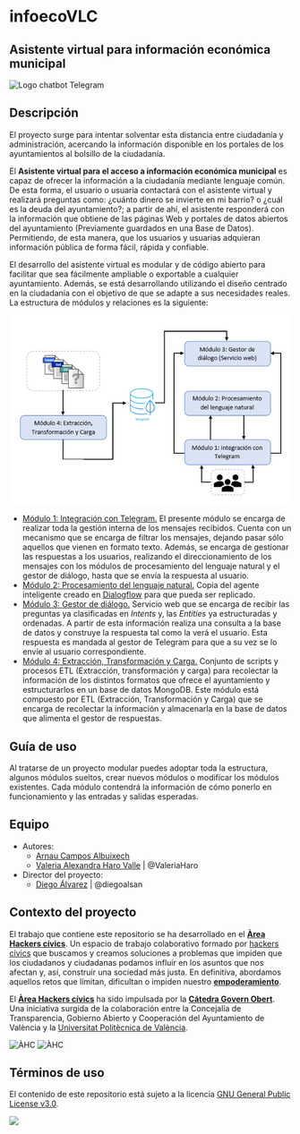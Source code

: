 # **infoecoVLC**
## **Asistente virtual para información económica municipal**
![Logo chatbot Telegram](https://github.com/arnauc6/infoecoVLC/blob/master/Imagenes/infoecoVLC_%20logo.jpg)

## Descripción


El proyecto surge para intentar solventar esta distancia entre ciudadanía y administración, acercando la información disponible en los portales de los ayuntamientos al bolsillo de la ciudadanía.

El **Asistente virtual para el acceso a información económica municipal**  es capaz de ofrecer la información a la ciudadanía mediante lenguaje común. De esta forma, el usuario o usuaria contactará con el asistente virtual y realizará preguntas como: ¿cuánto dinero se invierte en mi barrio? o ¿cuál es la deuda del ayuntamiento?; a partir de ahí, el asistente responderá con la información que obtiene de las páginas Web y portales de datos abiertos del ayuntamiento (Previamente guardados en una Base de Datos). Permitiendo, de esta manera, que los usuarios y usuarias adquieran información pública de forma fácil, rápida y confiable.

El desarrollo del asistente virtual es  modular y de código abierto para facilitar que sea fácilmente ampliable o exportable a cualquier ayuntamiento. Además, se está desarrollando utilizando el diseño centrado en la ciudadanía con el objetivo de que se adapte a sus necesidades reales. La estructura de módulos y relaciones es la siguiente:

![Diagrama módulos](https://github.com/arnauc6/infoecoVLC/blob/master/Imagenes/Diagrama-modulos-V2.png
)

- [Módulo 1: Integración con Telegram.](https://github.com/arnauc6/infoecoVLC_M1.A_Integracion_Telegram.git) El presente módulo se encarga de realizar toda la gestión interna de los mensajes recibidos. Cuenta con un mecanismo que se encarga de filtrar los mensajes, dejando pasar sólo aquellos que vienen en formato texto. Además, se encarga de gestionar las respuestas a los usuarios, realizando el direccionamiento de los mensajes con los módulos de procesamiento del lenguaje natural y el gestor de diálogo, hasta que se envía la respuesta al usuario.
- [Módulo 2: Procesamiento del lenguaje natural.](https://github.com/arnauc6/infoecoVLC_M2_Procesamiento_Lenguaje_Natural.git) Copia del agente inteligente creado en [Dialogflow](https://dialogflow.com/) para que pueda ser replicado.
- [Módulo 3: Gestor de diálogo.](https://github.com/arnauc6/infoecoVLC_M3_Gestor_dialogo.git) Servicio web que se encarga de recibir las preguntas ya clasificadas en *Intents* y, las *Entities* ya estructuradas y ordenadas. A partir de esta información realiza una consulta a la base de datos y construye la respuesta tal como la verá el usuario. Esta respuesta es mandada al gestor de Telegram para que a su vez se lo envíe al usuario correspondiente.
- [Módulo 4: Extracción, Transformación y Carga.](https://github.com/areahackerscivics/Chatbot_M1_Extraccion_y_Almacenamiento) Conjunto de scripts y procesos ETL (Extracción, transformación y carga) para recolectar la información de los distintos formatos que ofrece el ayuntamiento y estructurarlos en un base de datos MongoDB.
Este módulo está compuesto por ETL (Extracción, Transformación y Carga) que se encarga de recolectar la información y almacenarla en la base de datos que alimenta el gestor de respuestas.





## Guía de uso

Al tratarse de un proyecto modular puedes adoptar toda la estructura, algunos módulos sueltos, crear nuevos módulos o modificar los módulos existentes. Cada módulo contendrá la información de cómo ponerlo en funcionamiento y las entradas y salidas esperadas.

## Equipo

- Autores:
  - [Arnau Campos Albuixech](https://www.linkedin.com/in/arnau-campos-albuixech-759b23138)
  - [Valeria Alexandra Haro Valle](https://about.me/valexharo) | @ValeriaHaro
- Director del proyecto:
  - [Diego Álvarez](https://about.me/diegoalsan) | @diegoalsan


## Contexto del proyecto

El trabajo que contiene este repositorio se ha desarrollado en el [**Àrea Hackers cívics**](http://civichackers.cc). Un espacio de trabajo colaborativo formado por [hackers cívics](http://civichackers.webs.upv.es/conocenos/que-es-una-hacker-civicoa/) que buscamos y creamos soluciones a problemas que impiden que los ciudadanos y ciudadanas podamos influir en los asuntos que nos afectan y, así, construir una sociedad más justa. En definitiva, abordamos aquellos retos que limitan, dificultan o impiden nuestro [**empoderamiento**](http://civichackers.webs.upv.es/conocenos/una-aproximacion-al-concepto-de-empoderamiento/).

El [**Àrea Hackers cívics**](http://civichackers.cc) ha sido impulsada por la [**Cátedra Govern Obert**](http://www.upv.es/contenidos/CATGO/info/). Una iniciativa surgida de la colaboración entre la Concejalía de Transparencia, Gobierno Abierto y Cooperación del Ayuntamiento de València y la [Universitat Politècnica de València](http://www.upv.es).

  ![ÀHC](http://civichackers.webs.upv.es/wp-content/uploads/2017/02/Logo_CGO_web.png) ![ÀHC](http://civichackers.webs.upv.es/wp-content/uploads/2017/02/logo_AHC_web.png)


## Términos de uso

El contenido de este repositorio está sujeto a la licencia [GNU General Public License v3.0](https://www.gnu.org/licenses/gpl-3.0.en.html).

![](https://www.gnu.org/graphics/gplv3-127x51.png)
